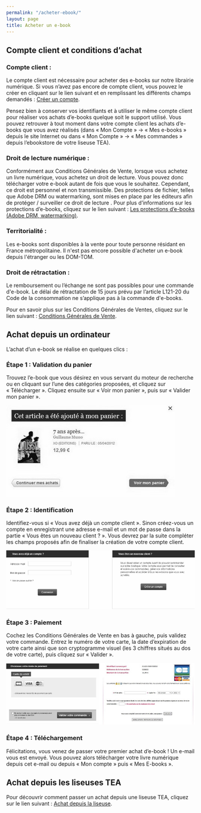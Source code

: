 ```yaml
---
permalink: "/acheter-ebook/"
layout: page
title: Acheter un e-book
---
```


## Compte client et conditions d’achat

### Compte client :

Le compte client est nécessaire pour acheter des e-books sur notre librairie numérique.
Si vous n’avez pas encore de compte client, vous pouvez le créer en cliquant sur le lien suivant et en remplissant les différents champs demandés : [Créer un compte]().

Pensez bien à conserver vos identifiants et à utiliser le même compte client pour réaliser vos achats d’e-books quelque soit le support utilisé.
Vous pouvez retrouver à tout moment dans votre compte client les achats d’e-books que vous avez réalisés (dans « Mon Compte » → « Mes e-books » depuis le site Internet ou dans « Mon Compte » → « Mes commandes » depuis l’ebookstore de votre liseuse TEA).

### Droit de lecture numérique :

Conformément aux Conditions Générales de Vente, lorsque vous achetez un livre numérique, vous achetez un droit de lecture. Vous pouvez donc télécharger votre e-book autant de fois que vous le souhaitez. Cependant, ce droit est personnel et non transmissible. Des protections de fichier, telles que Adobe DRM ou watermarking, sont mises en place par les éditeurs afin de protéger / surveiller ce droit de lecture . Pour plus d’informations sur les protections d’e-books, cliquez sur le lien suivant : [Les protections d’e-books (Adobe DRM, watermarking)](/decouvrir-lecture-numerique/#protections-d’e-books-(adobe-drm,-watermarking)).

### Territorialité :

Les e-books sont disponibles à la vente pour toute personne résidant en France métropolitaine. Il n'est pas encore possible d'acheter un e-book depuis l'étranger ou les DOM-TOM.

### Droit de rétractation :

Le remboursement ou l’échange ne sont pas possibles pour une commande d'e-book. Le délai de rétractation de 15 jours prévu par l’article L121-20 du Code de la consommation ne s’applique pas à la commande d'e-books.

Pour en savoir plus sur les Conditions Générales de Ventes, cliquez sur le lien suivant : [Conditions Générales de Vente]().

## Achat depuis un ordinateur

L’achat d’un e-book se réalise en quelques clics :

### Étape 1 : Validation du panier

Trouvez l’e-book que vous désirez en vous servant du moteur de recherche ou en cliquant sur l’une des catégories proposées, et cliquez sur « Télécharger ». Cliquez ensuite sur « Voir mon panier », puis sur « Valider mon panier ».

![Capture d'écran d'ajout au panier](/images/03_Acheter_un_ebook_1_MB.jpg)

### Étape 2 : Identification

Identifiez-vous si « Vous avez déjà un compte client ». Sinon créez-vous un compte en enregistrant une adresse e-mail et un mot de passe dans la partie « Vous êtes un nouveau client ? ». Vous devrez par la suite compléter les champs proposés afin de finaliser la création de votre compte client.

![Capture d'écran du formulaire connexion/inscription](/images/03_Acheter_un_ebook_2_MB.jpg)

### Étape 3 : Paiement

Cochez les Conditions Générales de Vente en bas à gauche, puis validez votre commande.
Entrez le numéro de votre carte, la date d’expiration de votre carte ainsi que son cryptogramme visuel (les 3 chiffres situés au dos de votre carte), puis cliquez sur « Valider ».

![Capture d'écran](/images/03_Acheter_un_ebook_3-4_MB.jpg)

### Étape 4 : Téléchargement

Félicitations, vous venez de passer votre premier achat d’e-book ! Un e-mail vous est envoyé. Vous pouvez alors télécharger votre livre numérique depuis cet e-mail ou depuis « Mon compte » puis « Mes E-books ».

## Achat depuis les liseuses TEA

Pour découvrir comment passer un achat depuis une liseuse TEA, cliquez sur le lien suivant : [Achat depuis la liseuse](/liseuses-tea/#achat-depuis-la-liseuse).
